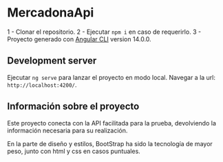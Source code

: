 # MercadonaApi

1 - Clonar el repositorio.
2 - Ejecutar `npm i` en caso de requerirlo.
3 - Proyecto generado con [Angular CLI](https://github.com/angular/angular-cli) version 14.0.0.

## Development server

Ejecutar `ng serve` para lanzar el proyecto en modo local.
Navegar a la url: `http://localhost:4200/`. 

## Información sobre el proyecto

Este proyecto conecta con la API facilitada para la prueba, devolviendo la información necesaria para su realización.

En la parte de diseño y estilos, BootStrap ha sido la tecnología de mayor peso, junto con html y css en casos puntuales.
